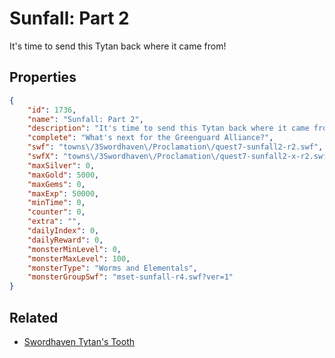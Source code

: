 # Sunfall: Part 2

It's time to send this Tytan back where it came from!

## Properties

```json
{
    "id": 1736,
    "name": "Sunfall: Part 2",
    "description": "It's time to send this Tytan back where it came from!",
    "complete": "What's next for the Greenguard Alliance?",
    "swf": "towns\/3Swordhaven\/Proclamation\/quest7-sunfall2-r2.swf",
    "swfX": "towns\/3Swordhaven\/Proclamation\/quest7-sunfall2-x-r2.swf",
    "maxSilver": 0,
    "maxGold": 5000,
    "maxGems": 0,
    "maxExp": 50000,
    "minTime": 0,
    "counter": 0,
    "extra": "",
    "dailyIndex": 0,
    "dailyReward": 0,
    "monsterMinLevel": 0,
    "monsterMaxLevel": 100,
    "monsterType": "Worms and Elementals",
    "monsterGroupSwf": "mset-sunfall-r4.swf?ver=1"
}
```

## Related

- [Swordhaven Tytan's Tooth](../items/19795-swordhaven-tytan-s-tooth.md)

